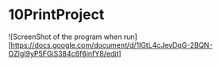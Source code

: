 # 10PrintProject


![ScreenShot of the program when run] [https://docs.google.com/document/d/1lGtL4cJevDqG-2BQN-OZlgI9yP5FGiS384c6f6jnfY8/edit]
